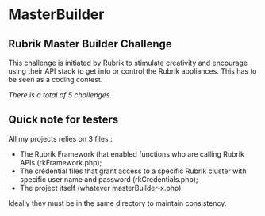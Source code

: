 # MasterBuilder
## Rubrik Master Builder Challenge

This challenge is initiated by Rubrik to stimulate creativity and encourage using their API stack to get info or control the Rubrik appliances. This has to be seen as a coding contest.

_There is a total of 5 challenges._

## Quick note for testers

All my projects relies on 3 files : 

* The Rubrik Framework that enabled functions who are calling Rubrik APIs (rkFramework.php);
* The credential files that grant access to a specific Rubrik cluster with specific user name and password (rkCredentials.php);
* The project itself (whatever masterBuilder-x.php)

Ideally they must be in the same directory to maintain consistency.
